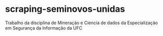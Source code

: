 # scraping-seminovos-unidas
Trabalho da disciplina de Mineração e Ciencia de dados da Especialização em Segurança da Informação da UFC
